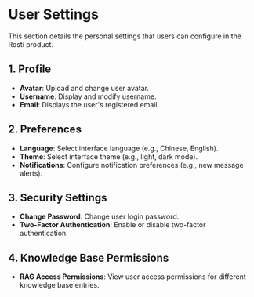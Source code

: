 # User Settings

This section details the personal settings that users can configure in the Rosti product.

## 1. Profile

*   **Avatar**: Upload and change user avatar.
*   **Username**: Display and modify username.
*   **Email**: Displays the user's registered email.

## 2. Preferences

*   **Language**: Select interface language (e.g., Chinese, English).
*   **Theme**: Select interface theme (e.g., light, dark mode).
*   **Notifications**: Configure notification preferences (e.g., new message alerts).

## 3. Security Settings

*   **Change Password**: Change user login password.
*   **Two-Factor Authentication**: Enable or disable two-factor authentication.

## 4. Knowledge Base Permissions

*   **RAG Access Permissions**: View user access permissions for different knowledge base entries.